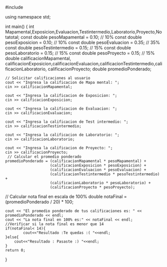 #include <iostream>

using namespace std;

int main()
{
    int Mapamental,Exposicion,Evaluacion,Testintermedio,Laboratorio,Proyecto,Notatotal;
    const double pesoMapamental = 0.10; // 10%
    const double pesoExposicion = 0.10; // 10%
    const double pesoEvaluacion = 0.35; // 35%
    const double pesoTestintermedio = 0.15; // 15%
    const double pesoLaboratorio = 0.15;  // 15%
    const double pesoProyecto = 0.15;  // 15%
     double calificacionMapamental, calificacionExposicion,calificacionEvaluacion,calificacionTestintermedio,calificacionLaboratorio, calificacionProyecto;
    double promedioPonderado;

    // Solicitar calificaciones al usuario
    cout << "Ingresa la calificacion de Mapa mental: ";
    cin >> calificacionMapamental;

    cout << "Ingresa la calificacion de Exposicion: ";
    cin >> calificacionExposicion;

    cout << "Ingresa la calificacion de Evaluacion: ";
    cin >> calificacionEvaluacion;

    cout << "Ingresa la calificacion de Test intermedio: ";
    cin >> calificacionTestintermedio;

    cout << "Ingresa la calificacion de Laboratorio: ";
    cin >> calificacionLaboratorio;

    cout << "Ingresa la calificacion de Proyecto: ";
    cin >> calificacionProyecto;
     // Calcular el promedio ponderado
    promedioPonderado = (calificacionMapamental * pesoMapamental) +
                        (calificacionExposicion * pesoExposicion) +
                        (calificacionEvaluacion * pesoEvaluacion) +
                        (calificacionTestintermedio * pesoTestintermedio) +
                        (calificacionLaboratorio * pesoLaboratorio) +
                        (calificacionProyecto * pesoProyecto);
// Calcular nota final en escala de 100%
    double notaFinal = (promedioPonderado / 20) * 100;

    cout << "El promedio ponderado de tus calificaciones es: " << promedioPonderado << endl;
    cout << "La nota final en 100% es:" << notaFinal << endl;
    //Verificar si la nota final es menor que 14
    if(notaFinal< 14){
            cout<<"Resultado :Te quedas :( "<<endl;
    }else{
        cout<<"Resultado : Pasaste :) "<<endl;
    }
    return 0;
}

